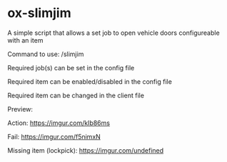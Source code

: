 # ox-slimjim
A simple script that allows a set job to open vehicle doors configureable with an item

Command to use: /slimjim

Required job(s) can be set in the config file

Required item can be enabled/disabled in the config file

Required item can be changed in the client file

Preview:

Action:
https://imgur.com/kIb86ms

Fail: 
https://imgur.com/f5nimxN

Missing item (lockpick):
https://imgur.com/undefined

